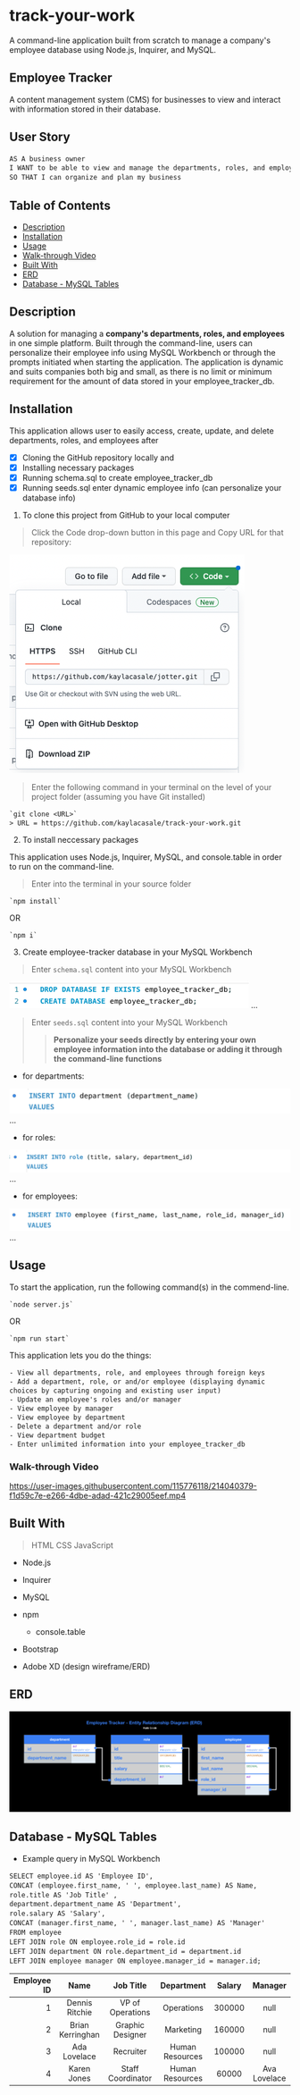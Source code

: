# track-your-work
A command-line application built from scratch to manage a company's employee database using Node.js, Inquirer, and MySQL.

## Employee Tracker
A content management system (CMS) for businesses to view and interact with information stored in their database. 

## User Story
```md
AS A business owner
I WANT to be able to view and manage the departments, roles, and employees in my company
SO THAT I can organize and plan my business
```

## Table of Contents
* [Description](#description)
* [Installation](#installation)
* [Usage](#usage)
* [Walk-through Video](#walk-through-video)
* [Built With](#built-with)
* [ERD](#erd)
* [Database - MySQL Tables](#database---mysql-tables)

## Description
A solution for managing a **company's departments, roles, and employees** in one simple platform. Built through the command-line, users can personalize their employee info using MySQL Workbench or through the prompts initiated when starting the application. The application is dynamic and suits companies both big and small, as there is no limit or minimum requirement for the amount of data stored in your employee_tracker_db.

## Installation
This application allows user to easily access, create, update, and delete departments, roles, and employees after 
- [x] Cloning the GitHub repository locally and
- [x] Installing necessary packages
- [x] Running schema.sql to create employee_tracker_db 
- [x] Running seeds.sql enter dynamic employee info (can personalize your database info)

1. To clone this project from GitHub to your local computer

> Click the Code drop-down button in this page and Copy URL for that repository:

![Copy Code](assets/copy-code.png "Clone GitHub Repo")

> Enter the following command in your terminal on the level of your project folder (assuming you have Git installed)

    `git clone <URL>`
    > URL = https://github.com/kaylacasale/track-your-work.git




2. To install neccessary packages

This application uses Node.js, Inquirer, MySQL, and console.table in order to run on the command-line.

> Enter into the terminal in your source folder

    `npm install`

OR

    `npm i`


3. Create employee-tracker database in your MySQL Workbench

> Enter `schema.sql` content into your MySQL Workbench

![MySQL](assets/my-sql.png "Create Tables in MySQL Workbench")
...

> Enter `seeds.sql` content into your MySQL Workbench
>> **Personalize your seeds directly by entering your own employee information into the database or adding it through the command-line functions**
- for departments: 

![MySQL Seeds](assets/seeds-department.png "Department seeds.sql")
...
- for roles:

![MySQL Seeds](assets/seeds-role.png "Role seeds.sql")
...
- for employees:

![MySQL Seeds](assets/seeds-employee.png "Employee seeds.sql")
...


## Usage

To start the application, run the following command(s) in the commend-line.

    `node server.js`

OR

    `npm run start`

This application lets you do the things:

    - View all departments, role, and employees through foreign keys
    - Add a department, role, or and/or employee (displaying dynamic choices by capturing ongoing and existing user input)
    - Update an employee's roles and/or manager
    - View employee by manager
    - View employee by department
    - Delete a department and/or role
    - View department budget
    - Enter unlimited information into your employee_tracker_db

### Walk-through Video 




https://user-images.githubusercontent.com/115776118/214040379-f1d59c7e-e266-4dbe-adad-421c29005eef.mp4


## Built With

> HTML
> CSS
> JavaScript

* Node.js
* Inquirer
* MySQL
* npm
    * console.table

* Bootstrap
* Adobe XD (design wireframe/ERD)

## ERD
![ERD](assets/employee-tracker-erd.png "Visualize table relationships")

## Database - MySQL Tables
- Example query in MySQL Workbench

```md
SELECT employee.id AS 'Employee ID', 
CONCAT (employee.first_name, ' ', employee.last_name) AS Name, 
role.title AS 'Job Title' ,
department.department_name AS 'Department',
role.salary AS 'Salary',
CONCAT (manager.first_name, ' ', manager.last_name) AS 'Manager'
FROM employee
LEFT JOIN role ON employee.role_id = role.id
LEFT JOIN department ON role.department_id = department.id
LEFT JOIN employee manager ON employee.manager_id = manager.id;
```
| Employee ID | Name                | Job Title           | Department        | Salary | Manager         |
|------------:|:-------------------:|:-------------------:|:-----------------:|:------:|:---------------:|
| 1           | Dennis Ritchie      | VP of Operations    | Operations        | 300000 | null            |
| 2           | Brian Kerringhan    | Graphic Designer    | Marketing         | 160000 | null            |
| 3           | Ada Lovelace        | Recruiter           | Human Resources   | 100000 | null            |
| 4           | Karen Jones         | Staff Coordinator   | Human Resources   | 60000  | Ava Lovelace    |







